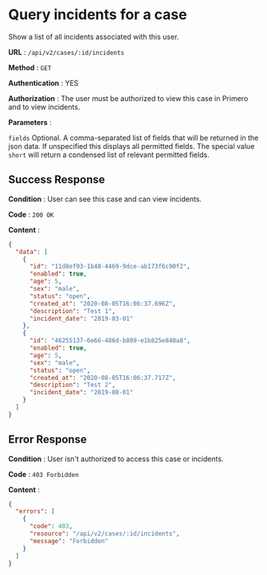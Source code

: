 <!-- Copyright (c) 2014 - 2023 UNICEF. All rights reserved. -->

# Query incidents for a case

Show a list of all incidents associated with this user.

**URL** : `/api/v2/cases/:id/incidents`

**Method** : `GET`

**Authentication** : YES

**Authorization** : The user must be authorized to view this case in Primero and to view incidents.

**Parameters** :

 `fields` Optional. A comma-separated list of fields that will be returned in the json data.
If unspecified this displays all permitted fields. The special value `short` will return a condensed
list of relevant permitted fields.

## Success Response

**Condition** : User can see this case and can view incidents.

**Code** : `200 OK`

**Content** :

```json
{
  "data": [
    {
      "id": "11d8ef93-1b48-4469-9dce-ab173f6c90f2",
      "enabled": true,
      "age": 5,
      "sex": "male",
      "status": "open",
      "created_at": "2020-08-05T16:06:37.696Z",
      "description": "Test 1",
      "incident_date": "2019-03-01"
    },
    {
      "id": "46255137-6e66-486d-b809-e1b825e840a8",
      "enabled": true,
      "age": 5,
      "sex": "male",
      "status": "open",
      "created_at": "2020-08-05T16:06:37.717Z",
      "description": "Test 2",
      "incident_date": "2019-08-01"
    }
  ]
}
```
## Error Response

**Condition** : User isn't authorized to access this case or incidents.

**Code** : `403 Forbidden`

**Content** :

```json
{
  "errors": [
    {
      "code": 403,
      "resource": "/api/v2/cases/:id/incidents",
      "message": "Forbidden"
    }
  ]
}
```
